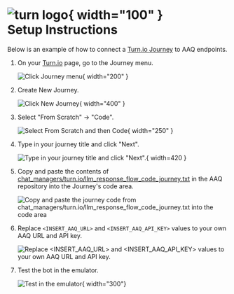 # ![turn logo](./turn_logo.png){ width="100" } <br/> Setup Instructions

Below is an example of how to connect a [Turn.io Journey](https://whatsapp.turn.io/docs/build/journeys_overview) to AAQ endpoints.

1. On your [Turn.io](https://whatsapp.turn.io/app/) page, go to the Journey menu.

    ![Click Journey menu](./tutorial/01_Journeys.png){ width="200" }

2. Create New Journey.

    ![Click New Journey](./tutorial/02_New_journey.png){ width="400" }

2. Select "From Scratch" -> "Code".

    ![Select From Scratch and then Code](./tutorial/03_From_scratch_code.png){ width="250" }

3. Type in your journey title and click "Next".

    ![Type in your journey title and click "Next".](./tutorial/04_New_journey.png){ width=420 }

4. Copy and paste the contents of
   [chat_managers/turn.io/llm_response_flow_code_journey.txt](https://github.com/IDinsight/ask-a-question/blob/main/chat_managers/turn.io/llm_response_flow_code_journey.txt) in the AAQ repository into the
   Journey's code area.

    ![Copy and paste the journey code from chat_managers/turn.io/llm_response_flow_code_journey.txt into the code area](./tutorial/05_Paste_code.png)

5. Replace `<INSERT_AAQ_URL>` and `<INSERT_AAQ_API_KEY>` values to your own AAQ URL and
   API key.

    ![Replace `<INSERT_AAQ_URL>` and `<INSERT_AAQ_API_KEY>` values to your own AAQ URL and API key.](./tutorial/06_replace.png)

6. Test the bot in the emulator.

    ![Test in the emulator](./tutorial/07_emulate.png){ width="300"}
